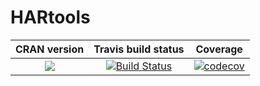 HARtools
==========================
| CRAN version       | Travis build status   | Coverage |
| :-------------: |:-------------:|:-------------:|
| [![](http://www.r-pkg.org/badges/version/HARtools)](https://CRAN.R-project.org/package=HARtools) | [![Build Status](https://travis-ci.org/johndharrison/HARtools.svg?branch=master)](https://travis-ci.org/johndharrison/HARtools) | [![codecov](https://codecov.io/gh/johndharrison/HARtools/branch/master/graph/badge.svg)](https://codecov.io/gh/johndharrison/HARtools)|
